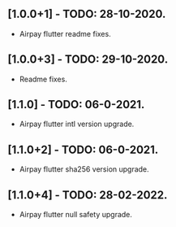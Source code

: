 ## [1.0.0+1] - TODO: 28-10-2020.

* Airpay flutter readme fixes.

## [1.0.0+3] - TODO: 29-10-2020.

* Readme fixes.


## [1.1.0] - TODO: 06-0-2021.

* Airpay flutter intl version upgrade.


## [1.1.0+2] - TODO: 06-0-2021.

* Airpay flutter sha256 version upgrade.



## [1.1.0+4] - TODO: 28-02-2022.

* Airpay flutter null safety upgrade.
